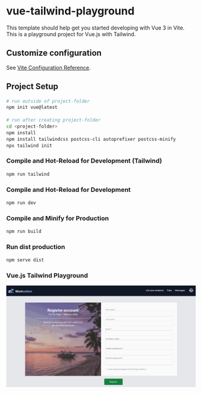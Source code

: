 # vue-tailwind-playground

This template should help get you started developing with Vue 3 in Vite. 
This is a playground project for Vue.js with Tailwind.

## Customize configuration

See [Vite Configuration Reference](https://vitejs.dev/config/).

## Project Setup

```sh
# run outside of project-folder
npm init vue@latest

# run after creating project-folder
cd <project-folder>
npm install
npm install tailwindcss postcss-cli autoprefixer postcss-minify
npx tailwind init
```

### Compile and Hot-Reload for Development (Tailwind)

```sh
npm run tailwind
```

### Compile and Hot-Reload for Development

```sh
npm run dev
```

### Compile and Minify for Production

```sh
npm run build
```

### Run dist production

```sh
npm serve dist
```

### Vue.js Tailwind Playground
![Vue.js Tailwind Playground](vue-tailwind-playground.gif "Vue.js Tailwind Playground")